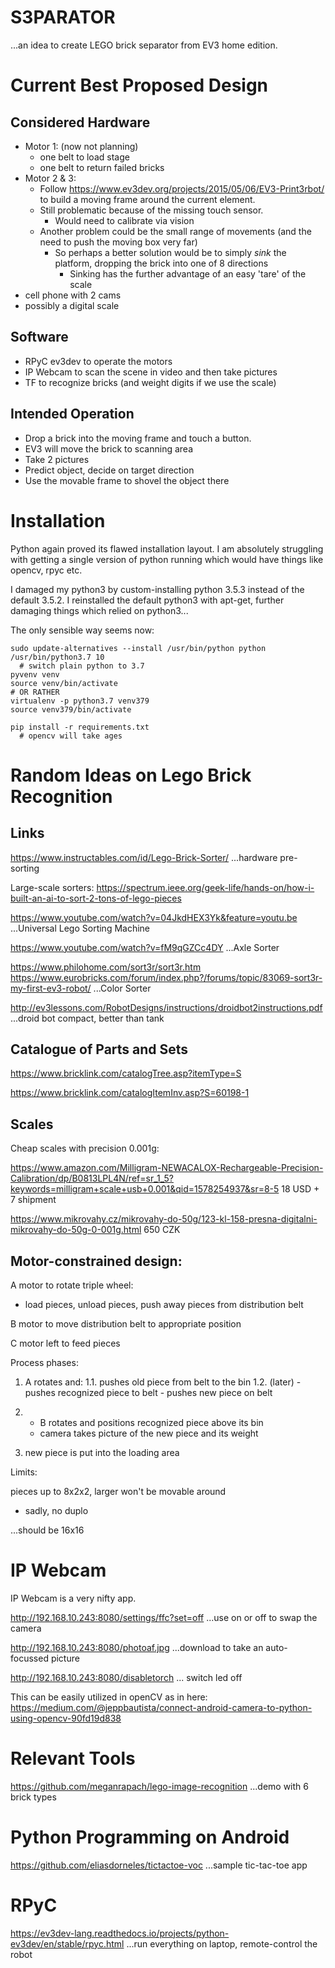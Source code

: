 # S3PARATOR

...an idea to create LEGO brick separator from EV3 home edition.

# Current Best Proposed Design

## Considered Hardware

- Motor 1: (now not planning)
  - one belt to load stage
  - one belt to return failed bricks
- Motor 2 & 3:
  - Follow https://www.ev3dev.org/projects/2015/05/06/EV3-Print3rbot/
    to build a moving frame around the current element.
  - Still problematic because of the missing touch sensor.
    - Would need to calibrate via vision
  - Another problem could be the small range of movements (and the need to push the moving box very far)
    - So perhaps a better solution would be to simply *sink* the platform, dropping the brick into one of 8 directions
      - Sinking has the further advantage of an easy 'tare' of the scale
- cell phone with 2 cams
- possibly a digital scale

## Software

- RPyC ev3dev to operate the motors
- IP Webcam to scan the scene in video and then take pictures
- TF to recognize bricks (and weight digits if we use the scale)

## Intended Operation

- Drop a brick into the moving frame and touch a button.
- EV3 will move the brick to scanning area
- Take 2 pictures
- Predict object, decide on target direction
- Use the movable frame to shovel the object there

# Installation

Python again proved its flawed installation layout. I am absolutely struggling with getting a single version of python running which would have things like opencv, rpyc etc.

I damaged my python3 by custom-installing python 3.5.3 instead of the default 3.5.2. I reinstalled the default python3 with apt-get, further damaging things which relied on python3...

The only sensible way seems now:

```
sudo update-alternatives --install /usr/bin/python python /usr/bin/python3.7 10
  # switch plain python to 3.7
pyvenv venv
source venv/bin/activate
# OR RATHER
virtualenv -p python3.7 venv379
source venv379/bin/activate

pip install -r requirements.txt
  # opencv will take ages
```

# Random Ideas on Lego Brick Recognition

## Links

https://www.instructables.com/id/Lego-Brick-Sorter/
...hardware pre-sorting

Large-scale sorters:
https://spectrum.ieee.org/geek-life/hands-on/how-i-built-an-ai-to-sort-2-tons-of-lego-pieces

https://www.youtube.com/watch?v=04JkdHEX3Yk&feature=youtu.be
...Universal Lego Sorting Machine

https://www.youtube.com/watch?v=fM9qGZCc4DY
...Axle Sorter

https://www.philohome.com/sort3r/sort3r.htm
https://www.eurobricks.com/forum/index.php?/forums/topic/83069-sort3r-my-first-ev3-robot/
...Color Sorter

http://ev3lessons.com/RobotDesigns/instructions/droidbot2instructions.pdf
...droid bot compact, better than tank

## Catalogue of Parts and Sets

https://www.bricklink.com/catalogTree.asp?itemType=S

https://www.bricklink.com/catalogItemInv.asp?S=60198-1

## Scales

Cheap scales with precision 0.001g:

https://www.amazon.com/Milligram-NEWACALOX-Rechargeable-Precision-Calibration/dp/B0813LPL4N/ref=sr_1_5?keywords=milligram+scale+usb+0.001&qid=1578254937&sr=8-5
18 USD + 7 shipment

https://www.mikrovahy.cz/mikrovahy-do-50g/123-kl-158-presna-digitalni-mikrovahy-do-50g-0-001g.html
650 CZK

## Motor-constrained design:

A motor to rotate triple wheel:
- load pieces, unload pieces, push away pieces from distribution belt

B motor to move distribution belt to appropriate position

C motor left to feed pieces

Process phases:

1. A rotates and:
  1.1. pushes old piece from belt to the bin
  1.2. (later)
       - pushes recognized piece to belt
       - pushes new piece on belt
2. - B rotates and positions recognized piece above its bin
   - camera takes picture of the new piece and its weight

3. new piece is put into the loading area


Limits:

pieces up to 8x2x2, larger won't be movable around
- sadly, no duplo

...should be 16x16


# IP Webcam

IP Webcam is a very nifty app.

http://192.168.10.243:8080/settings/ffc?set=off
...use on or off to swap the camera

http://192.168.10.243:8080/photoaf.jpg
...download to take an auto-focussed picture

http://192.168.10.243:8080/disabletorch
... switch led off

This can be easily utilized in openCV as in here:
https://medium.com/@jeppbautista/connect-android-camera-to-python-using-opencv-90fd19d838

# Relevant Tools

https://github.com/meganrapach/lego-image-recognition
...demo with 6 brick types

# Python Programming on Android

https://github.com/eliasdorneles/tictactoe-voc
...sample tic-tac-toe app


# RPyC

https://ev3dev-lang.readthedocs.io/projects/python-ev3dev/en/stable/rpyc.html
...run everything on laptop, remote-control the robot
